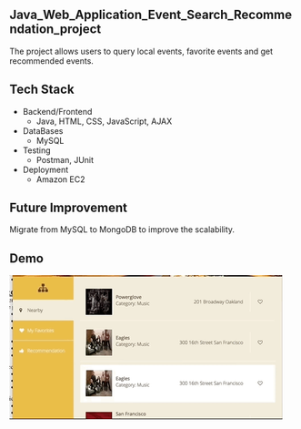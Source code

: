 ## Java_Web_Application_Event_Search_Recommendation_project
The project allows users to query local events, favorite events and get recommended events.<br>

## Tech Stack
* Backend/Frontend
  * Java, HTML, CSS, JavaScript, AJAX
* DataBases
  * MySQL
* Testing
  * Postman, JUnit
* Deployment
  * Amazon EC2
  
## Future Improvement
  Migrate from MySQL to MongoDB to improve the scalability.
  
## Demo
<img src='https://github.com/Haiweizhen/Java_Web_Application_Event_Search_Recommendation/blob/master/search_event_app/esrdemo.gif' />
